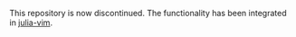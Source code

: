 This repository is now discontinued. The functionality has been integrated in [julia-vim](https://github.com/JuliaLang/julia-vim).
